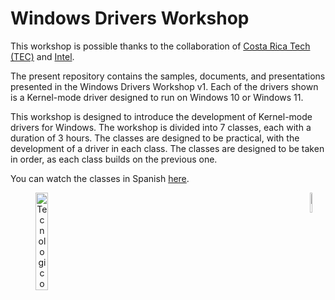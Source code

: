 # Windows Drivers Workshop

This workshop is possible thanks to the collaboration of [Costa Rica Tech (TEC)](https://www.tec.ac.cr/) and [Intel](https://www.intel.la/content/www/xl/es/corporate-responsibility/intel-in-costa-rica.html).

The present repository contains the samples, documents, and presentations presented in the Windows Drivers Workshop v1. Each of the drivers shown is a Kernel-mode driver designed to run on Windows 10 or Windows 11.

This workshop is designed to introduce the development of Kernel-mode drivers for Windows. The workshop is divided into 7 classes, each with a duration of 3 hours. The classes are designed to be practical, with the development of a driver in each class. The classes are designed to be taken in order, as each class builds on the previous one.

You can watch the classes in Spanish [here](https://tecnube1-my.sharepoint.com/:f:/g/personal/itrejos_itcr_ac_cr/EhOOuuxp9XNFlwAyIZXC7L8BKrxlmYipIZV7kMHNrsBpXg?e=8iq0IQ).

<div align="center" width="100%">
      <img align="left" width="20%" src="https://upload.wikimedia.org/wikipedia/commons/thumb/c/c8/Firma_TEC.svg/1280px-Firma_TEC.svg.png" alt="Tecnologico de Costa Rica">
      <img align="right" width="9%" src="https://upload.wikimedia.org/wikipedia/commons/6/64/Intel-logo-2022.png" alt="Intel"> 
</div>
